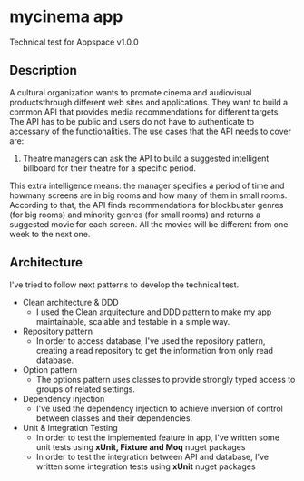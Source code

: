
# mycinema app
Technical test for Appspace v1.0.0

## Description
A cultural organization wants to promote cinema and audiovisual
productsthrough different web sites and applications. They want to
build a common API that provides media recommendations for
different targets.
The API has to be public and users do not have to authenticate to
accessany of the functionalities.
The use cases that the API needs to cover are:
1. Theatre managers can ask the API to build a suggested
intelligent billboard for their theatre for a specific period.

This extra intelligence means: the manager specifies a period of time
and howmany screens are in big rooms and how many of them in
small rooms. According to that, the API finds recommendations for
blockbuster genres (for big rooms) and minority genres (for small
rooms) and returns a suggested movie for each screen. All the
movies will be different from one week to the next one.

## Architecture
I've tried to follow next patterns to develop the technical test.

 - Clean architecture & DDD
	 - I used the Clean arquitecture and DDD pattern to make my app maintainable, scalable and testable in a simple way.
 - Repository pattern
	 - In order to access database, I've used the repository pattern, creating a read repository to get the information from only read database.
 - Option pattern
	 - The options pattern uses classes to provide strongly typed access to groups of related settings.
 - Dependency injection  
	 - I've used the dependency injection to achieve inversion of control between classes and their dependencies.
- Unit & Integration Testing
	- In order to test the implemented feature in app, I've written some unit tests using **xUnit, Fixture and Moq** nuget packages
	- In order to test the integration between API and database, I've written some integration tests using **xUnit** nuget packages
